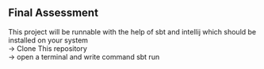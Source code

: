 ## Final Assessment
This project will be runnable with the help of sbt and intellij which should be installed on your system<br>
-> Clone This repository <br>
-> open a terminal and write command sbt run <br>